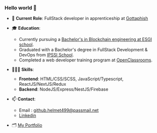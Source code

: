### Hello world 👋

- 🏢 **Current Role**: FullStack developer in apprenticeship at [Gottaphish](https://gottaphish.com/)

- 🎓 **Education**:
  - Currently pursuing a [Bachelor's in Blockchain engineering at ESGI school](https://www.esgi.fr/programmes/ingenierie-blockchain.html).
  - Graduated with a Bachelor's degree in FullStack Development & DevOps from [IPSSI School](https://ecole-ipssi.com/formations-informatique/bachelor-developpeur-fullstack-devops/).
  - Completed a web developer training program at [OpenClassrooms](https://openclassrooms.com/fr/paths/717-developpeur-web).

- 🧑🏻‍💻 **Skills**:
  - **Frontend**: HTML/CSS/SCSS, JavaScript/Typescript, ReactJS/NextJS/Redux
  - **Backend**: NodeJS/Express/NestJS/Firebase

- 📫 **Contact**:
  - Email : github.helmet499@passmail.net
  - [Linkedin](https://www.linkedin.com/in/kevin-rousseau-20a7b11b5/)

- 🗂️ [My Portfolio](https://www.rousseau-kevin-portfolio.com/)



